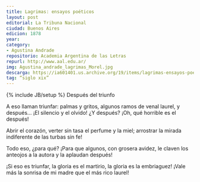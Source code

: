 ```yaml
---
title: Lagrimas: ensayos poéticos
layout: post
editorial: La Tribuna Nacional
ciudad: Buenos Aires
edicion: 1878
year:
category:
- Agustina Andrade
repositorio: Academia Argentina de las Letras
repurl: http://www.aal.edu.ar/
img: Agustina_andrade_lagrimas_Morel.jpg
descarga: https://ia601401.us.archive.org/19/items/lagrimas-ensayos-poeticos-agustina-andrade/lagrimas-agustina-andrade.pdf
tag: “siglo xix”
---
```

{% include JB/setup %}
Después del triunfo

A eso llaman triunfar: palmas y gritos,
algunos ramos de venal laurel,
y después... ¡El silencio y el olvido!
¿Y después? ¡Oh, qué horrible es el después!

Abrir el corazón, verter sin tasa
el perfume y la miel;
arrostrar la mirada indiferente
de las turbas sin fe!

Todo eso, ¿para qué? ¡Para que algunos,
con grosera avidez,
le claven los anteojos a la autora
y la aplaudan después!

¡Si eso es triunfar, la gloria es el martirio,
la gloria es la embriaguez!
¡Vale más la sonrisa de mi madre
que el más rico laurel!

